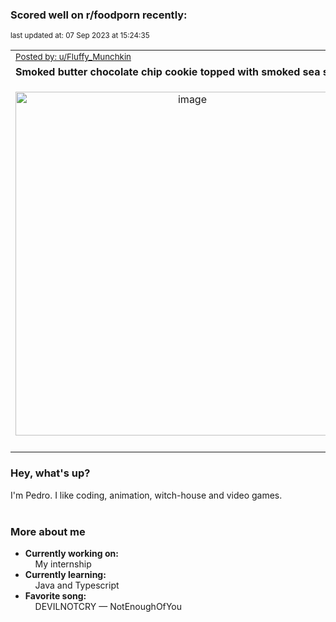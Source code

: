 ### Scored well on r/foodporn recently:

<p align="left"><sub>last updated at: 07 Sep 2023 at 15:24:35</sub></p>

|   |
| --- |
| <sub>[Posted by: u/Fluffy_Munchkin][source]</sub> |
| **Smoked butter chocolate chip cookie topped with smoked sea salt.** | 
|<p align="center"> <img alt="image" src="https://i.redd.it/ephu9vxckfmb1.jpg" width="550" /> </p>|
|   |

### Hey, what's up?

I'm Pedro. I like coding, animation, witch-house and video games.<br><br>

### More about me
- **Currently working on:**  
&nbsp;&nbsp;&nbsp;&nbsp;My internship
- **Currently learning:**  
&nbsp;&nbsp;&nbsp;&nbsp;Java and Typescript
- **Favorite song:**  
&nbsp;&nbsp;&nbsp;&nbsp;DEVILNOTCRY — NotEnoughOfYou<br><br>

  



  
  
  
[linkedin]: https://linkedin.com/in/pedro-h-r-gomes-8a487b14a/
[gmail]: mailto:pilique11@gmail.com
[source]: https://reddit.com/r/FoodPorn/comments/16amven/smoked_butter_chocolate_chip_cookie_topped_with/
[redditAPI]: https://www.reddit.com/dev/api/